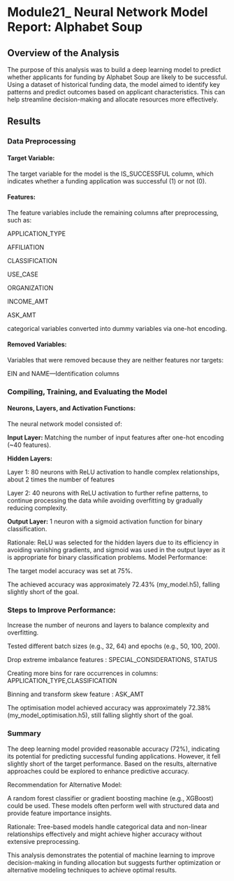 # Module21_ Neural Network Model Report: Alphabet Soup

## Overview of the Analysis

The purpose of this analysis was to build a deep learning model to predict whether applicants for funding by Alphabet Soup 
are likely to be successful. Using a dataset of historical funding data, the model aimed to identify key patterns and 
predict outcomes based on applicant characteristics. This can help streamline decision-making and allocate 
resources more effectively.

## Results

### Data Preprocessing

#### Target Variable:

The target variable for the model is the IS_SUCCESSFUL column, which indicates whether a funding application was successful (1) or not (0).

#### Features:

The feature variables include the remaining columns after preprocessing, such as:

APPLICATION_TYPE

AFFILIATION

CLASSIFICATION

USE_CASE

ORGANIZATION

INCOME_AMT

ASK_AMT

categorical variables converted into dummy variables via one-hot encoding.

#### Removed Variables:

Variables that were removed because they are neither features nor targets:

EIN and NAME—Identification columns

### Compiling, Training, and Evaluating the Model

#### Neurons, Layers, and Activation Functions:

The neural network model consisted of:

**Input Layer:** Matching the number of input features after one-hot encoding (~40 features).

**Hidden Layers:**

Layer 1: 80 neurons with ReLU activation to handle complex relationships, about 2 times the number of features

Layer 2: 40 neurons with ReLU activation to further refine patterns, 
to continue processing the data while avoiding overfitting by gradually reducing complexity.

**Output Layer:** 1 neuron with a sigmoid activation function for binary classification.

Rationale: ReLU was selected for the hidden layers due to its efficiency in avoiding vanishing gradients, 
and sigmoid was used in the output layer as it is appropriate for binary classification problems.
Model Performance:

The target model accuracy was set at 75%.

The achieved accuracy was approximately 72.43% (my_model.h5), falling slightly short of the goal.


### Steps to Improve Performance:

Increase the number of neurons and layers to balance complexity and overfitting.

Tested different batch sizes (e.g., 32, 64) and epochs (e.g., 50, 100, 200).

Drop extreme imbalance features : SPECIAL_CONSIDERATIONS, STATUS

Creating more bins for rare occurrences in columns: APPLICATION_TYPE,CLASSIFICATION

Binning and transform skew feature : ASK_AMT

The optimisation model achieved accuracy was approximately 72.38% (my_model_optimisation.h5), 
still falling slightly short of the goal.

### Summary

The deep learning model provided reasonable accuracy (72%), indicating its potential for predicting successful funding 
applications. 
However, it fell slightly short of the target performance. Based on the results, alternative approaches could be 
explored to enhance predictive accuracy.

Recommendation for Alternative Model:

A random forest classifier or gradient boosting machine (e.g., XGBoost) could be used. These models often perform 
well with structured data and provide feature importance insights.

Rationale: Tree-based models handle categorical data and non-linear relationships effectively and might achieve 
higher accuracy without extensive preprocessing.

This analysis demonstrates the potential of machine learning to improve decision-making in funding allocation 
but suggests further optimization or alternative modeling techniques to achieve optimal results.
